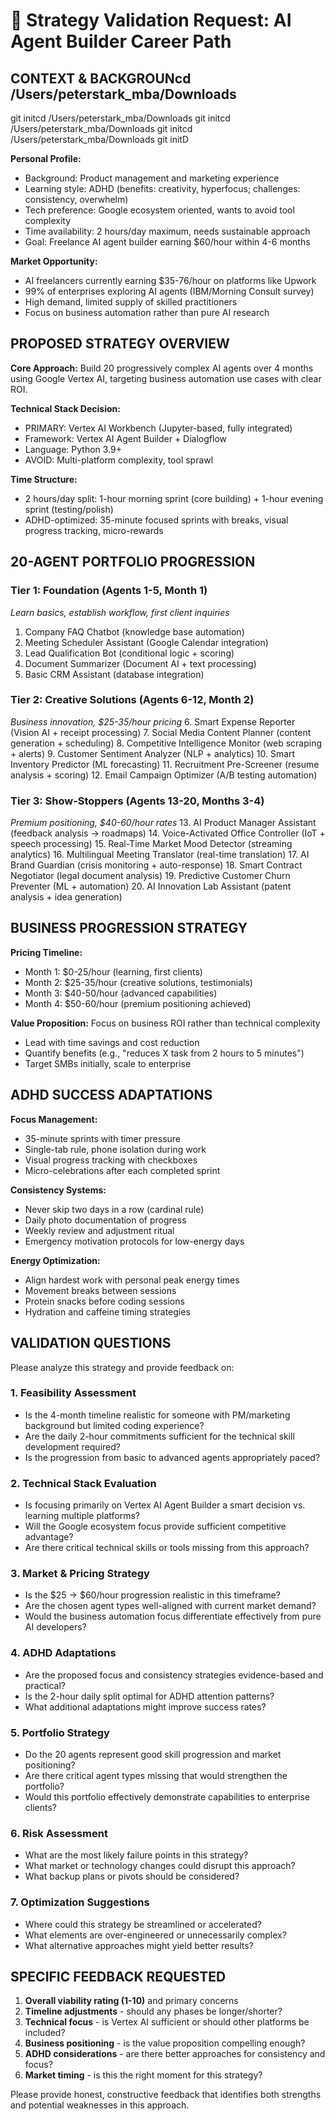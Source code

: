 # 🎯 Strategy Validation Request: AI Agent Builder Career Path

## CONTEXT & BACKGROUNcd /Users/peterstark_mba/Downloads
git initcd /Users/peterstark_mba/Downloads
git initcd /Users/peterstark_mba/Downloads
git initcd /Users/peterstark_mba/Downloads
git initD

**Personal Profile:**
- Background: Product management and marketing experience
- Learning style: ADHD (benefits: creativity, hyperfocus; challenges: consistency, overwhelm)
- Tech preference: Google ecosystem oriented, wants to avoid tool complexity
- Time availability: 2 hours/day maximum, needs sustainable approach
- Goal: Freelance AI agent builder earning $60/hour within 4-6 months

**Market Opportunity:**
- AI freelancers currently earning $35-76/hour on platforms like Upwork
- 99% of enterprises exploring AI agents (IBM/Morning Consult survey)
- High demand, limited supply of skilled practitioners
- Focus on business automation rather than pure AI research

## PROPOSED STRATEGY OVERVIEW

**Core Approach:** Build 20 progressively complex AI agents over 4 months using Google Vertex AI, targeting business automation use cases with clear ROI.

**Technical Stack Decision:**
- PRIMARY: Vertex AI Workbench (Jupyter-based, fully integrated)
- Framework: Vertex AI Agent Builder + Dialogflow
- Language: Python 3.9+
- AVOID: Multi-platform complexity, tool sprawl

**Time Structure:**
- 2 hours/day split: 1-hour morning sprint (core building) + 1-hour evening sprint (testing/polish)
- ADHD-optimized: 35-minute focused sprints with breaks, visual progress tracking, micro-rewards

## 20-AGENT PORTFOLIO PROGRESSION

### Tier 1: Foundation (Agents 1-5, Month 1)
*Learn basics, establish workflow, first client inquiries*
1. Company FAQ Chatbot (knowledge base automation)
2. Meeting Scheduler Assistant (Google Calendar integration)
3. Lead Qualification Bot (conditional logic + scoring)
4. Document Summarizer (Document AI + text processing)
5. Basic CRM Assistant (database integration)

### Tier 2: Creative Solutions (Agents 6-12, Month 2)
*Business innovation, $25-35/hour pricing*
6. Smart Expense Reporter (Vision AI + receipt processing)
7. Social Media Content Planner (content generation + scheduling)
8. Competitive Intelligence Monitor (web scraping + alerts)
9. Customer Sentiment Analyzer (NLP + analytics)
10. Smart Inventory Predictor (ML forecasting)
11. Recruitment Pre-Screener (resume analysis + scoring)
12. Email Campaign Optimizer (A/B testing automation)

### Tier 3: Show-Stoppers (Agents 13-20, Months 3-4)
*Premium positioning, $40-60/hour rates*
13. AI Product Manager Assistant (feedback analysis → roadmaps)
14. Voice-Activated Office Controller (IoT + speech processing)
15. Real-Time Market Mood Detector (streaming analytics)
16. Multilingual Meeting Translator (real-time translation)
17. AI Brand Guardian (crisis monitoring + auto-response)
18. Smart Contract Negotiator (legal document analysis)
19. Predictive Customer Churn Preventer (ML + automation)
20. AI Innovation Lab Assistant (patent analysis + idea generation)

## BUSINESS PROGRESSION STRATEGY

**Pricing Timeline:**
- Month 1: $0-25/hour (learning, first clients)
- Month 2: $25-35/hour (creative solutions, testimonials)
- Month 3: $40-50/hour (advanced capabilities)
- Month 4: $50-60/hour (premium positioning achieved)

**Value Proposition:** Focus on business ROI rather than technical complexity
- Lead with time savings and cost reduction
- Quantify benefits (e.g., "reduces X task from 2 hours to 5 minutes")
- Target SMBs initially, scale to enterprise

## ADHD SUCCESS ADAPTATIONS

**Focus Management:**
- 35-minute sprints with timer pressure
- Single-tab rule, phone isolation during work
- Visual progress tracking with checkboxes
- Micro-celebrations after each completed sprint

**Consistency Systems:**
- Never skip two days in a row (cardinal rule)
- Daily photo documentation of progress
- Weekly review and adjustment ritual
- Emergency motivation protocols for low-energy days

**Energy Optimization:**
- Align hardest work with personal peak energy times
- Movement breaks between sessions
- Protein snacks before coding sessions
- Hydration and caffeine timing strategies

## VALIDATION QUESTIONS

Please analyze this strategy and provide feedback on:

### 1. **Feasibility Assessment**
- Is the 4-month timeline realistic for someone with PM/marketing background but limited coding experience?
- Are the daily 2-hour commitments sufficient for the technical skill development required?
- Is the progression from basic to advanced agents appropriately paced?

### 2. **Technical Stack Evaluation**
- Is focusing primarily on Vertex AI Agent Builder a smart decision vs. learning multiple platforms?
- Will the Google ecosystem focus provide sufficient competitive advantage?
- Are there critical technical skills or tools missing from this approach?

### 3. **Market & Pricing Strategy**
- Is the $25 → $60/hour progression realistic in this timeframe?
- Are the chosen agent types well-aligned with current market demand?
- Would the business automation focus differentiate effectively from pure AI developers?

### 4. **ADHD Adaptations**
- Are the proposed focus and consistency strategies evidence-based and practical?
- Is the 2-hour daily split optimal for ADHD attention patterns?
- What additional adaptations might improve success rates?

### 5. **Portfolio Strategy**
- Do the 20 agents represent good skill progression and market positioning?
- Are there critical agent types missing that would strengthen the portfolio?
- Would this portfolio effectively demonstrate capabilities to enterprise clients?

### 6. **Risk Assessment**
- What are the most likely failure points in this strategy?
- What market or technology changes could disrupt this approach?
- What backup plans or pivots should be considered?

### 7. **Optimization Suggestions**
- Where could this strategy be streamlined or accelerated?
- What elements are over-engineered or unnecessarily complex?
- What alternative approaches might yield better results?

## SPECIFIC FEEDBACK REQUESTED

1. **Overall viability rating (1-10)** and primary concerns
2. **Timeline adjustments** - should any phases be longer/shorter?
3. **Technical focus** - is Vertex AI sufficient or should other platforms be included?
4. **Business positioning** - is the value proposition compelling enough?
5. **ADHD considerations** - are there better approaches for consistency and focus?
6. **Market timing** - is this the right moment for this strategy?

Please provide honest, constructive feedback that identifies both strengths and potential weaknesses in this approach.